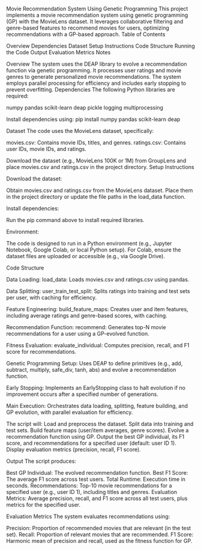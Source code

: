 Movie Recommendation System Using Genetic Programming
This project implements a movie recommendation system using genetic programming (GP) with the MovieLens dataset. It leverages collaborative filtering and genre-based features to recommend movies for users, optimizing recommendations with a GP-based approach.
Table of Contents

Overview
Dependencies
Dataset
Setup Instructions
Code Structure
Running the Code
Output
Evaluation Metrics
Notes

Overview
The system uses the DEAP library to evolve a recommendation function via genetic programming. It processes user ratings and movie genres to generate personalized movie recommendations. The system employs parallel processing for efficiency and includes early stopping to prevent overfitting.
Dependencies
The following Python libraries are required:

numpy
pandas
scikit-learn
deap
pickle
logging
multiprocessing

Install dependencies using:
pip install numpy pandas scikit-learn deap

Dataset
The code uses the MovieLens dataset, specifically:

movies.csv: Contains movie IDs, titles, and genres.
ratings.csv: Contains user IDs, movie IDs, and ratings.

Download the dataset (e.g., MovieLens 100K or 1M) from GroupLens and place movies.csv and ratings.csv in the project directory.
Setup Instructions

Download the dataset:

Obtain movies.csv and ratings.csv from the MovieLens dataset.
Place them in the project directory or update the file paths in the load_data function.


Install dependencies:

Run the pip command above to install required libraries.


Environment:

The code is designed to run in a Python environment (e.g., Jupyter Notebook, Google Colab, or local Python setup).
For Colab, ensure the dataset files are uploaded or accessible (e.g., via Google Drive).



Code Structure

Data Loading:
load_data: Loads movies.csv and ratings.csv using pandas.


Data Splitting:
user_train_test_split: Splits ratings into training and test sets per user, with caching for efficiency.


Feature Engineering:
build_feature_maps: Creates user and item features, including average ratings and genre-based scores, with caching.


Recommendation Function:
recommend: Generates top-N movie recommendations for a user using a GP-evolved function.


Fitness Evaluation:
evaluate_individual: Computes precision, recall, and F1 score for recommendations.


Genetic Programming Setup:
Uses DEAP to define primitives (e.g., add, subtract, multiply, safe_div, tanh, abs) and evolve a recommendation function.


Early Stopping:
Implements an EarlyStopping class to halt evolution if no improvement occurs after a specified number of generations.


Main Execution:
Orchestrates data loading, splitting, feature building, and GP evolution, with parallel evaluation for efficiency.







The script will:
Load and preprocess the dataset.
Split data into training and test sets.
Build feature maps (user/item averages, genre scores).
Evolve a recommendation function using GP.
Output the best GP individual, its F1 score, and recommendations for a specified user (default: user ID 1).
Display evaluation metrics (precision, recall, F1 score).



Output
The script produces:

Best GP Individual: The evolved recommendation function.
Best F1 Score: The average F1 score across test users.
Total Runtime: Execution time in seconds.
Recommendations: Top-10 movie recommendations for a specified user (e.g., user ID 1), including titles and genres.
Evaluation Metrics: Average precision, recall, and F1 score across all test users, plus metrics for the specified user.

Evaluation Metrics
The system evaluates recommendations using:

Precision: Proportion of recommended movies that are relevant (in the test set).
Recall: Proportion of relevant movies that are recommended.
F1 Score: Harmonic mean of precision and recall, used as the fitness function for GP.

